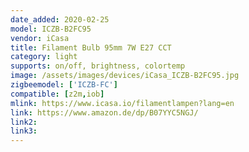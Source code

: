 ```yaml
---
date_added: 2020-02-25
model: ICZB-B2FC95
vendor: iCasa
title: Filament Bulb 95mm 7W E27 CCT
category: light
supports: on/off, brightness, colortemp
image: /assets/images/devices/iCasa_ICZB-B2FC95.jpg
zigbeemodel: ['ICZB-FC']
compatible: [z2m,iob]
mlink: https://www.icasa.io/filamentlampen?lang=en
link: https://www.amazon.de/dp/B07YYC5NGJ/
link2: 
link3: 
---
```

